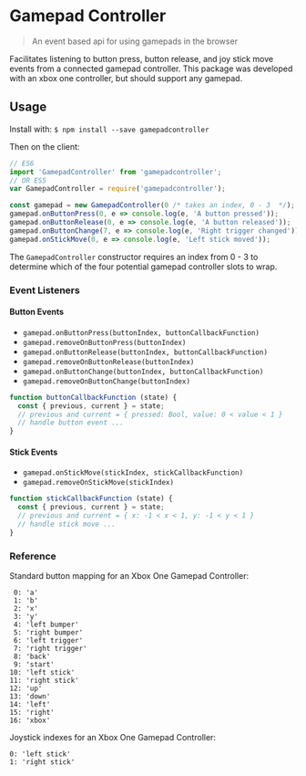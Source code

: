 # Gamepad Controller
> An event based api for using gamepads in the browser

Facilitates listening to button press, button release, and joy stick move events from a connected gamepad controller. This package was developed with an xbox one controller, but should support any gamepad.

## Usage
Install with:
`$ npm install --save gamepadcontroller`

Then on the client:

```js
// ES6
import 'GamepadController' from 'gamepadcontroller';
// OR ES5
var GamepadController = require('gamepadcontroller');

const gamepad = new GamepadController(0 /* takes an index, 0 - 3  */);
gamepad.onButtonPress(0, e => console.log(e, 'A button pressed'));
gamepad.onButtonRelease(0, e => console.log(e, 'A button released'));
gamepad.onButtonChange(7, e => console.log(e, 'Right trigger changed'));
gamepad.onStickMove(0, e => console.log(e, 'Left stick moved'));
```
The `GamepadController` constructor requires an index from 0 - 3 to determine which of the four potential gamepad controller slots to wrap. 

### Event Listeners
#### Button Events

* `gamepad.onButtonPress(buttonIndex, buttonCallbackFunction)`
* `gamepad.removeOnButtonPress(buttonIndex)`
* `gamepad.onButtonRelease(buttonIndex, buttonCallbackFunction)`
* `gamepad.removeOnButtonRelease(buttonIndex)`
* `gamepad.onButtonChange(buttonIndex, buttonCallbackFunction)`
* `gamepad.removeOnButtonChange(buttonIndex)`
```js
function buttonCallbackFunction (state) {
  const { previous, current } = state;
  // previous and current = { pressed: Bool, value: 0 < value < 1 } 
  // handle button event ...
}
```

#### Stick Events
* `gamepad.onStickMove(stickIndex, stickCallbackFunction)`
* `gamepad.removeOnStickMove(stickIndex)`
```js
function stickCallbackFunction (state) {
  const { previous, current } = state;
  // previous and current = { x: -1 < x < 1, y: -1 < y < 1 }
  // handle stick move ...
}
```

### Reference

Standard button mapping for an Xbox One Gamepad Controller:
```
 0: 'a'
 1: 'b'
 2: 'x'
 3: 'y'
 4: 'left bumper'
 5: 'right bumper'
 6: 'left trigger'
 7: 'right trigger'
 8: 'back'
 9: 'start'
10: 'left stick'
11: 'right stick'
12: 'up'
13: 'down'
14: 'left'
15: 'right'
16: 'xbox'
```

Joystick indexes for an Xbox One Gamepad Controller:
```
0: 'left stick'
1: 'right stick'
```
